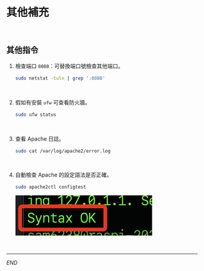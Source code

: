 # 其他補充

<br>

## 其他指令

1. 檢查端口 `8080`：可替換端口號檢查其他端口。

    ```bash
    sudo netstat -tuln | grep ':8080'
    ```

<br>

2. 假如有安裝 `ufw` 可查看防火牆。

    ```bash
    sudo ufw status
    ```

<br>

3. 查看 Apache 日誌。

    ```bash
    sudo cat /var/log/apache2/error.log
    ```

<br>

4. 自動檢查 Apache 的設定語法是否正確。

    ```bash
    sudo apache2ctl configtest
    ```

    ![](images/img_16.png)

<br>

---

_END_